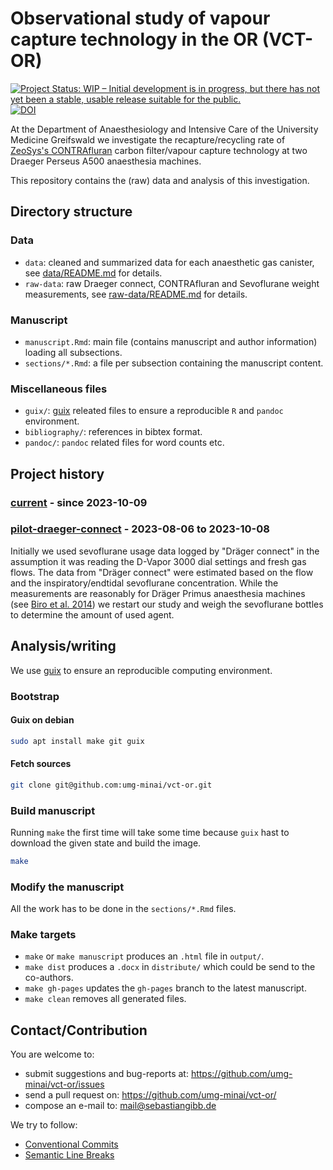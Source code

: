 # Observational study of vapour capture technology in the OR (VCT-OR)

[![Project Status: WIP – Initial development is in progress, but there has not yet been a stable, usable release suitable for the public.](https://www.repostatus.org/badges/latest/wip.svg)](https://www.repostatus.org/#wip)
[![DOI](https://zenodo.org/badge/DOI/10.5281/zenodo.10442174.svg)](https://doi.org/10.5281/zenodo.10442174)

At the Department of Anaesthesiology and Intensive Care of the University Medicine Greifswald we investigate the recapture/recycling rate of [ZeoSys's CONTRAfluran](https://zeosys-medical.de/human/) carbon filter/vapour capture technology at two Draeger Perseus A500 anaesthesia machines.

This repository contains the (raw) data and analysis of this investigation.

## Directory structure

### Data

- `data`: cleaned and summarized data for each anaesthetic gas canister, see [data/README.md](data/README.md) for details.
- `raw-data`: raw Draeger connect, CONTRAfluran and Sevoflurane weight measurements, see [raw-data/README.md](raw-data/README.md) for details.

### Manuscript

- `manuscript.Rmd`: main file (contains manuscript and author information) loading all subsections.
- `sections/*.Rmd`: a file per subsection containing the manuscript content.

### Miscellaneous files

- `guix/`: [guix](https://guix.gnu.org) releated files to ensure a reproducible `R` and `pandoc` environment.
- `bibliography/`: references in bibtex format.
- `pandoc/`: `pandoc` related files for word counts etc.

## Project history

### [current](https://github.com/umg-minai/vct-or/tree/main) - since 2023-10-09

### [pilot-draeger-connect](https://github.com/umg-minai/vct-or/tree/pilot-draeger-connect) - 2023-08-06 to 2023-10-08

Initially we used sevoflurane usage data logged by "Dräger connect" in the assumption it was reading the D-Vapor 3000 dial settings and fresh gas flows.
The data from "Dräger connect" were estimated based on the flow and the inspiratory/endtidal sevoflurane concentration.
While the measurements are reasonably for Dräger Primus anaesthesia machines (see [Biro et al. 2014](https://doi.org/10.1007/s10877-014-9639-6)) we restart our study and weigh the sevoflurane bottles to determine the amount of used agent.

## Analysis/writing

We use [guix](https://guix.gnu.org) to ensure an reproducible computing environment.

### Bootstrap

#### Guix on debian

```bash
sudo apt install make git guix
```

#### Fetch sources

```bash
git clone git@github.com:umg-minai/vct-or.git
```

### Build manuscript

Running `make` the first time will take some time because
`guix` hast to download the given state and build the image.

```bash
make
```

### Modify the manuscript

All the work has to be done in the `sections/*.Rmd` files.

### Make targets

- `make` or `make manuscript` produces an `.html` file in `output/`.
- `make dist` produces a `.docx` in `distribute/` which could be send to the
  co-authors.
- `make gh-pages` updates the `gh-pages` branch to the latest manuscript.
- `make clean` removes all generated files.


## Contact/Contribution

You are welcome to:

- submit suggestions and bug-reports at: <https://github.com/umg-minai/vct-or/issues>
- send a pull request on: <https://github.com/umg-minai/vct-or/>
- compose an e-mail to: <mail@sebastiangibb.de>

We try to follow:

- [Conventional Commits](https://www.conventionalcommits.org/en/v1.0.0/)
- [Semantic Line Breaks](https://sembr.org/)
